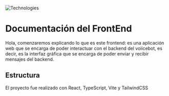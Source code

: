 ![Technologies](https://skillicons.dev/icons?i=react,ts,tailwind,vite)
# Documentación del FrontEnd

Hola, comenzaremos explicando lo que es este frontend: es una aplicación web que se encarga de poder interactuar con el backend del voiicebot, es decir, es la interfaz gráfica que se encarga de poder enviar y recibir mensajes del backend.

## Estructura

El proyecto fue realizado con React, TypeScript, Vite y TailwindCSS